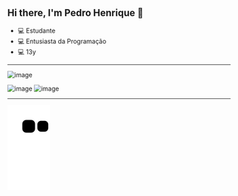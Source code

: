 ## Hi there, I'm Pedro Henrique 👋

- 💻 Estudante
- 💻 Entusiasta da Programação
- 💻 13y

---

![image](https://user-images.githubusercontent.com/88590972/139758883-9d1b01eb-9df9-47ee-8e57-ac048c20b6a4.png)

![image](https://img.shields.io/badge/Python-14354C?style=for-the-badge&logo=python&logoColor=white)
![image](https://user-images.githubusercontent.com/88590972/135671662-98e95586-f820-4465-b7a2-105cc3368a48.png) 

---


![Snake animation](https://github.com/rafaballerini/rafaballerini/raw/output/github-contribution-grid-snake.svg)
